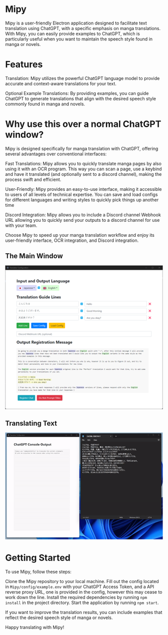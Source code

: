 # Mipy
Mipy is a user-friendly Electron application designed to facilitate text translation using ChatGPT, with a specific emphasis on manga translations. With Mipy, you can easily provide examples to ChatGPT, which is particularly useful when you want to maintain the speech style found in manga or novels.

# Features
Translation: Mipy utilizes the powerful ChatGPT language model to provide accurate and context-aware translations for your text.

Optional Example Translations: By providing examples, you can guide ChatGPT to generate translations that align with the desired speech style commonly found in manga and novels.

# Why use this over a normal ChatGPT window?
Mipy is designed specifically for manga translation with ChatGPT, offering several advantages over conventional interfaces:

Fast Translations: Mipy allows you to quickly translate manga pages by also using it with an OCR program. This way you can scan a page, use a keybind and have it translated (and optionally sent to a discord channel), making the process swift and efficient.

User-Friendly: Mipy provides an easy-to-use interface, making it accessible to users of all levels of technical expertise. You can save and load configs for different languages and writing styles to quickly pick things up another time

Discord Integration: Mipy allows you to include a Discord channel Webhook URL allowing you to quickly send your outputs to a discord channel for use with your team.

Choose Mipy to speed up your manga translation workflow and enjoy its user-friendly interface, OCR integration, and Discord integration.

## The Main Window
![main](./images/main.png)

## Translating Text
![example](./images/example.gif)


# Getting Started
To use Mipy, follow these steps:

Clone the Mipy repository to your local machine.
Fill out the config located in `Mipy/config/example.env` with your ChatGPT Access Token, and a API reverse proxy URL, one is provided in the config, however this may cease to work down the line.
Install the required dependencies by running `npm install` in the project directory.
Start the application by running `npm start`.

If you want to improve the translation results, you can include examples that reflect the desired speech style of manga or novels.

Happy translating with Mipy!
